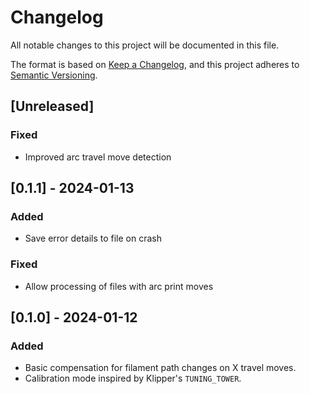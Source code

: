 # Changelog

All notable changes to this project will be documented in this file.

The format is based on [Keep a Changelog](https://keepachangelog.com/en/1.1.0/),
and this project adheres to [Semantic Versioning](https://semver.org/spec/v2.0.0.html).

## [Unreleased]

### Fixed

- Improved arc travel move detection

## [0.1.1] - 2024-01-13

### Added

- Save error details to file on crash

### Fixed

- Allow processing of files with arc print moves

## [0.1.0] - 2024-01-12

### Added

- Basic compensation for filament path changes on X travel moves.
- Calibration mode inspired by Klipper's `TUNING_TOWER`.
